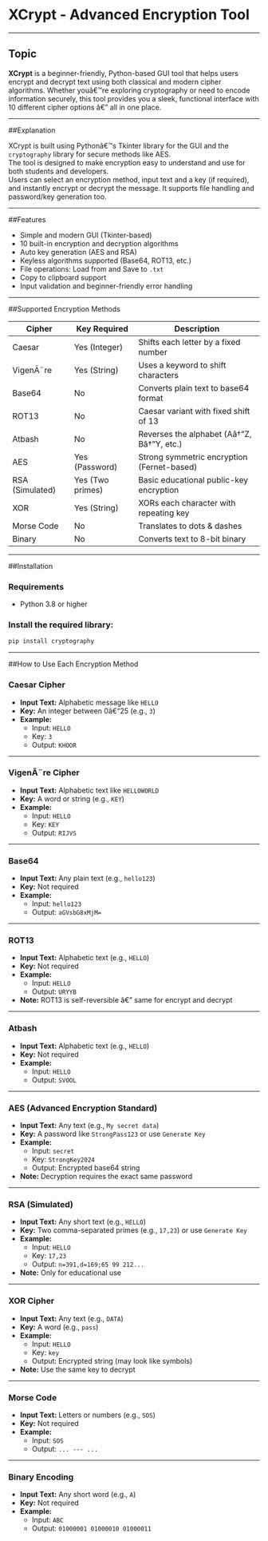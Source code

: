 
# XCrypt - Advanced Encryption Tool

---

## Topic

**XCrypt** is a beginner-friendly, Python-based GUI tool that helps users encrypt and decrypt text using both classical and modern cipher algorithms. Whether youâ€™re exploring cryptography or need to encode information securely, this tool provides you a sleek, functional interface with 10 different cipher options â€” all in one place.

---

##Explanation

XCrypt is built using Pythonâ€™s Tkinter library for the GUI and the `cryptography` library for secure methods like AES.  
The tool is designed to make encryption easy to understand and use for both students and developers.  
Users can select an encryption method, input text and a key (if required), and instantly encrypt or decrypt the message. It supports file handling and password/key generation too.

---

##Features

- Simple and modern GUI (Tkinter-based)
- 10 built-in encryption and decryption algorithms
- Auto key generation (AES and RSA)
- Keyless algorithms supported (Base64, ROT13, etc.)
- File operations: Load from and Save to `.txt`
- Copy to clipboard support
- Input validation and beginner-friendly error handling

---

##Supported Encryption Methods

| Cipher           | Key Required       | Description                                      |
|------------------|--------------------|--------------------------------------------------|
| Caesar           | Yes (Integer)      | Shifts each letter by a fixed number             |
| VigenÃ¨re         | Yes (String)       | Uses a keyword to shift characters               |
| Base64           | No                 | Converts plain text to base64 format             |
| ROT13            | No                 | Caesar variant with fixed shift of 13           |
| Atbash           | No                 | Reverses the alphabet (Aâ†”Z, Bâ†”Y, etc.)           |
| AES              | Yes (Password)     | Strong symmetric encryption (Fernet-based)       |
| RSA (Simulated)  | Yes (Two primes)   | Basic educational public-key encryption          |
| XOR              | Yes (String)       | XORs each character with repeating key           |
| Morse Code       | No                 | Translates to dots & dashes                      |
| Binary           | No                 | Converts text to 8-bit binary                    |

---

##Installation

### Requirements

- Python 3.8 or higher

### Install the required library:

```bash
pip install cryptography
```

---

##How to Use Each Encryption Method

### Caesar Cipher
- **Input Text:** Alphabetic message like `HELLO`
- **Key:** An integer between 0â€“25 (e.g., `3`)
- **Example:**
  - Input: `HELLO`
  - Key: `3`
  - Output: `KHOOR`

---

### VigenÃ¨re Cipher
- **Input Text:** Alphabetic text like `HELLOWORLD`
- **Key:** A word or string (e.g., `KEY`)
- **Example:**
  - Input: `HELLO`
  - Key: `KEY`
  - Output: `RIJVS`

---

### Base64
- **Input Text:** Any plain text (e.g., `hello123`)
- **Key:** Not required
- **Example:**
  - Input: `hello123`
  - Output: `aGVsbG8xMjM=`

---

### ROT13
- **Input Text:** Alphabetic text (e.g., `HELLO`)
- **Key:** Not required
- **Example:**
  - Input: `HELLO`
  - Output: `URYYB`
- **Note:** ROT13 is self-reversible â€” same for encrypt and decrypt

---

### Atbash
- **Input Text:** Alphabetic text (e.g., `HELLO`)
- **Key:** Not required
- **Example:**
  - Input: `HELLO`
  - Output: `SVOOL`

---

### AES (Advanced Encryption Standard)
- **Input Text:** Any text (e.g., `My secret data`)
- **Key:** A password like `StrongPass123` or use `Generate Key`
- **Example:**
  - Input: `secret`
  - Key: `StrongKey2024`
  - Output: Encrypted base64 string
- **Note:** Decryption requires the exact same password

---

### RSA (Simulated)
- **Input Text:** Any short text (e.g., `HELLO`)
- **Key:** Two comma-separated primes (e.g., `17,23`) or use `Generate Key`
- **Example:**
  - Input: `HELLO`
  - Key: `17,23`
  - Output: `n=391,d=169;65 99 212...`
- **Note:** Only for educational use

---

### XOR Cipher
- **Input Text:** Any text (e.g., `DATA`)
- **Key:** A word (e.g., `pass`)
- **Example:**
  - Input: `HELLO`
  - Key: `key`
  - Output: Encrypted string (may look like symbols)
- **Note:** Use the same key to decrypt

---

### Morse Code
- **Input Text:** Letters or numbers (e.g., `SOS`)
- **Key:** Not required
- **Example:**
  - Input: `SOS`
  - Output: `... --- ...`

---

### Binary Encoding
- **Input Text:** Any short word (e.g., `A`)
- **Key:** Not required
- **Example:**
  - Input: `ABC`
  - Output: `01000001 01000010 01000011`